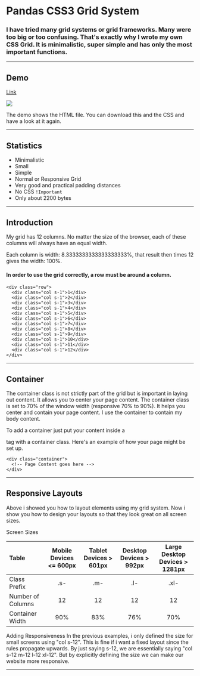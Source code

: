 # Pandas CSS3 Grid System
### I have tried many grid systems or grid frameworks. Many were too big or too confusing. That's exactly why I wrote my own CSS Grid. It is minimalistic, super simple and has only the most important functions. 

---
## Demo

[Link](https://github.com/Panda279TV/Panda-CSS3-Grid/blob/master/pandas-grid-demo.gif)

![](pandas-grid-demo.gif)

The demo shows the HTML file. You can download this and the CSS and have a look at it again.

---

## Statistics
- Minimalistic
- Small
- Simple
- Normal or Responsive Grid
- Very good and practical padding distances
- No CSS `!Important`
- Only about 2200 bytes

---

## Introduction
My grid has 12 columns. No matter the size of the browser, each of these columns will always have an equal width.

Each column is width: 8.3333333333333333333%, that result then times 12 gives the width: 100%.

#### In order to use the grid correctly, a row must be around a column.

    <div class="row">
      <div class="col s-1">1</div>
      <div class="col s-1">2</div>
      <div class="col s-1">3</div>
      <div class="col s-1">4</div>
      <div class="col s-1">5</div>
      <div class="col s-1">6</div>
      <div class="col s-1">7</div>
      <div class="col s-1">8</div>
      <div class="col s-1">9</div>
      <div class="col s-1">10</div>
      <div class="col s-1">11</div>
      <div class="col s-1">12</div>
    </div> 

---

## Container
The container class is not strictly part of the grid but is important in laying out content. It allows you to center your page content. The container class is set to 70% of the window width (responsive 70% to 90%). It helps you center and contain your page content. I use the container to contain my body content.

To add a container just put your content inside a <div> tag with a container class. Here's an example of how your page might be set up.
  
    <div class="container">
      <!-- Page Content goes here -->
    </div> 

---

## Responsive Layouts
Above i showed you how to layout elements using my grid system. Now i show you how to design your layouts so that they look great on all screen sizes.

Screen Sizes

| Table | Mobile Devices <= 600px | Tablet Devices > 601px | Desktop Devices > 992px | Large Desktop Devices > 1281px |
|:---|:---:|:---:|:---:|:---:|
| Class Prefix | .s- | .m- | .l- | .xl- |
| Number of Columns | 12 | 12 | 12 | 12 |
| Container Width | 90% | 83% | 76% | 70% |

Adding Responsiveness
In the previous examples, i only defined the size for small screens using "col s-12". This is fine if i want a fixed layout since the rules propagate upwards. By just saying s-12, we are essentially saying "col s-12 m-12 l-12 xl-12". But by explicitly defining the size we can make our website more responsive.

---
